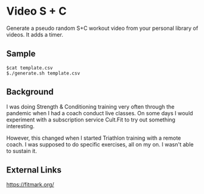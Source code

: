 Video S + C
===========

Generate a pseudo random S+C workout video from your personal library of videos. It adds a timer.

## Sample

```
$cat template.csv
$./generate.sh template.csv
```

## Background

I was doing Strength & Conditioning training very often through the pandemic when I had a coach conduct live classes. On some days I would experiment with a subscription service Cult.Fit to try out something interesting. 

However, this changed when I started Triathlon training with a remote coach. I was supposed to do specific exercises, all on my on. I wasn't able to sustain it. 

## External Links

https://fitmark.org/